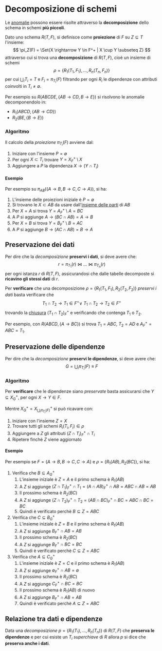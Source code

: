 # Decomposizione di schemi

Le [anomalie](../README.md) possono essere risolte attraverso la **decomposizione** dello schema in schemi **più piccoli**.

Dato uno schema $R(T, F)$, si definisce come **proiezione** di $F$ su $Z \subseteq T$ l'insieme:
$$
\pi_Z(F) = \Set{X \rightarrow Y \in F^+ | X \cup Y \subseteq Z}
$$
attraverso cui si trova una **decomposizione** di $R(T, F)$, cioè un insieme di schemi
$$
\rho = \{R_1(T_1, F_1), ..., R_n(T_n, F_n)\}
$$
per cui $\bigcup_i T_i = T$ e $F_i = \pi_{T_i}(F)$ filtrando per ogni $R_i$ le dipendenze con attributi coinvolti in $T_i \neq \emptyset$.

Per esempio su $R(ABCDE, \{AB \rightarrow CD, B \rightarrow E\})$ si risolvono le anomalie decomponendolo in:
- $R_1(ABCD, \{AB \rightarrow CD\})$
- $R_2(BE, \{B \rightarrow E\})$

### Algoritmo

Il calcolo della _proiezione_ $\pi_{T_i}(F)$ avviene dal:
1. Iniziare con l'insieme $P = \emptyset$
2. Per ogni $X \subset T_i$ trovare $Y = X_F^+ \setminus X$
3. Aggiungere a $P$ la dipendenza $X \rightarrow (Y \cap T_i)$

#### Esempio

Per esempio su $\pi_{AB}(\{A \rightarrow B, B \rightarrow C, C \rightarrow A\})$, si ha:
1. L'insieme delle proiezioni iniziale è $P = \emptyset$
2. Si trovano le $X \subset AB$ da usare dall'[insieme delle parti](../../../ct0434/02/README.md#insiemi-delle-parti) di $AB$
3. Per $X = A$ si trova $Y = A_F^+ \setminus A = BC$
4. A $P$ si aggiunge $A \rightarrow (BC \cap AB) = A \rightarrow B$
5. Per $X = B$ si trova $Y = B_F^+ \setminus B = AC$
6. A $P$ si aggiunge $B \rightarrow (AC \cap AB) = B \rightarrow A$

## Preservazione dei dati

Per dire che la _decomposizione_ **preservi i dati**, si deve avere che:
$$
r = \pi_{T_1}(r) \bowtie ... \bowtie \pi_{T_n}(r)
$$
per ogni istanza $r$ di $R(T, F)$, assicurandosi che dalle tabelle decomposte si **ricavino gli stessi dati** di $r$.

Per **verificare** che una decomposizione $\rho = \{R_1(T_1, F_1), R_2(T_2, F_2)\}$ _preservi i dati_ basta verificare che
$$
T_1 \cap T_2 \rightarrow T_1 \in F^+ \lor\ T_1 \cap T_2 \rightarrow T_2 \in F^+
$$
trovando la [chiusura](../01/README.md#algoritmo) $(T_1 \cap T_2)_F^+$ e verificando che contenga $T_1$ o $T_2$.

Per esempio, con $R(ABCD, \{A \rightarrow BC\})$ si trova $T_1 = ABC$, $T_2 = AD$ e $A_F^+ = ABC = T_1$.

## Preservazione delle dipendenze

Per dire che la _decomposizione_ **preservi le dipendenze**, si deve avere che:
$$
G = \bigcup_i \pi_{T_i}(F) \equiv F
$$

### Algoritmo

Per **verificare** che le dipendenze siano _preservate_ basta assicurarsi che $Y \subseteq X_G^+$, per ogni $X \rightarrow Y \in F$.

Mentre $X_G^+ = X_{\bigcup_i \pi_{T_i}(F)}^+$ si può ricavare con:
1. Iniziare con l'insieme $Z = X$
2. Trovare tutti gli schemi $R_i(T_i, F_i) \in \rho$
3. Aggiungere a $Z$ gli attributi $(Z \cap T_i)_F^+ \cap T_i$
4. Ripetere finchè $Z$ viene aggiornato

#### Esempio

Per esempio se $F = \{A \rightarrow B, B \rightarrow C, C \rightarrow A\}$ e $\rho = \{R_1(AB), R_2(BC)\}$, si ha:
1. Verifica che $B \subseteq A_G^+$
	1. L'insieme iniziale è $Z = A$ e il primo schema è $R_1(AB)$
	2. A $Z$ si aggiunge $(Z \cap T_1)_F^+ \cap T_1 = (A \cap AB)_F^+ \cap AB = ABC \cap AB = AB$
	3. Il prossimo schema è $R_2(BC)$
	4. A $Z$ si aggiunge $(Z \cap T_2)_F^+ \cap T_2 = (AB \cap BC)_F^+ \cap BC = ABC \cap BC = BC$
	5. Quindi è verificato perchè $B \subseteq Z = ABC$
2. Verifica che $C \subseteq B_G^+$
	1. L'insieme iniziale è $Z = B$ e il primo schema è $R_1(AB)$
	2. A $Z$ si aggiunge $B_F^+ \cap AB = AB$
	3. Il prossimo schema è $R_2(BC)$
	4. A $Z$ si aggiunge $B_F^+ \cap BC = BC$
	5. Quindi è verificato perchè $C \subseteq Z = ABC$
3. Verifica che $A \subseteq C_G^+$
	1. L'insieme iniziale è $Z = C$ e il primo schema è $R_1(AB)$
	2. A $Z$ si aggiunge $\emptyset_F^+ \cap AB = \emptyset$
	3. Il prossimo schema è $R_2(BC)$
	4. A $Z$ si aggiunge $C_F^+ \cap BC = BC$
	5. Il prossimo schema è $R_1(AB)$ di nuovo
	6. A $Z$ si aggiunge $B_F^+ \cap AB = AB$
	7. Quindi è verificato perchè $A \subseteq Z = ABC$

## Relazione tra dati e dipendenze

Data una _decomposizione_ $p = \{R_1(T_1), ..., R_n(T_n)\}$ di $R(T, F)$ che **preserva le dipendenze** e per cui esiste un $T_i$ _superchiave_ di $R$ allora $p$ si dice che **preserva anche i dati**.
